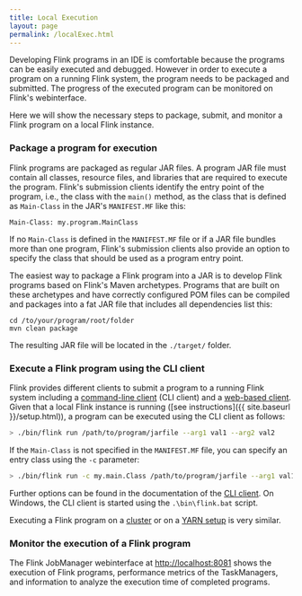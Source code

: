 ```yaml
---
title: Local Execution
layout: page
permalink: /localExec.html
---
```


Developing Flink programs in an IDE is comfortable because the programs can be easily executed and debugged. However in order to execute a program on a running Flink system, the program needs to be packaged and submitted. The progress of the executed program can be monitored on Flink's webinterface.

Here we will show the necessary steps to package, submit, and monitor a Flink program on a local Flink instance. 

### Package a program for execution

Flink programs are packaged as regular JAR files. A program JAR file must contain all classes, resource files, and libraries that are required to execute the program. Flink's submission clients identify the entry point of the program, i.e., the class with the `main()` method, as the class that is defined as `Main-Class` in the JAR's `MANIFEST.MF` like this:

~~~
Main-Class: my.program.MainClass
~~~

If no `Main-Class` is defined in the `MANIFEST.MF` file or if a JAR file bundles more than one program, Flink's submission clients also provide an option to specify the class that should be used as a program entry point.

The easiest way to package a Flink program into a JAR is to develop Flink programs based on Flink's Maven archetypes. Programs that are built on these archetypes and have correctly configured POM files can be compiled and packages into a fat JAR file that includes all dependencies list this:

~~~
cd /to/your/program/root/folder
mvn clean package
~~~

The resulting JAR file will be located in the `./target/` folder.

### Execute a Flink program using the CLI client

Flink provides different clients to submit a program to a running Flink system including a [command-line client](http://ci.apache.org/projects/flink/flink-docs-master/apis/cli.html) (CLI client) and a [web-based client](http://ci.apache.org/projects/flink/flink-docs-master/apis/web_client.html). Given that a local Flink instance is running ([see instructions]({{ site.baseurl }}/setup.html)),
a program can be executed using the CLI client as follows:

~~~bash
> ./bin/flink run /path/to/program/jarfile --arg1 val1 --arg2 val2
~~~

If the `Main-Class` is not specified in the `MANIFEST.MF` file, you can specify an entry class using the `-c` parameter:

~~~bash
> ./bin/flink run -c my.main.Class /path/to/program/jarfile --arg1 val1 --arg2 val2
~~~

Further options can be found in the documentation of the [CLI client](http://ci.apache.org/projects/flink/flink-docs-master/apis/cli.html). On Windows, the CLI client is started using the `.\bin\flink.bat` script.

Executing a Flink program on a [cluster](http://ci.apache.org/projects/flink/flink-docs-master/apis/cluster_execution.html) or on a [YARN setup](http://ci.apache.org/projects/flink/flink-docs-master/setup/yarn_setup.html#quickstart-run-a-flink-job-on-yarn) is very similar.

### Monitor the execution of a Flink program

The Flink JobManager webinterface at [http://localhost:8081](http://localhost:8081) shows the execution of Flink programs, performance metrics of the TaskManagers, and information to analyze the execution time of completed programs.


